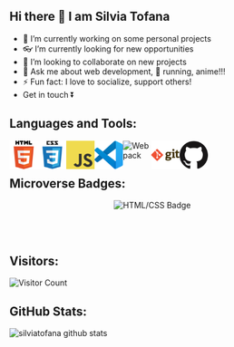     
## Hi there 👋 I am Silvia Tofana 

- 🔭 I’m currently working on some personal projects
- 👓 I’m currently looking for new opportunities
- 👯 I’m looking to collaborate on new projects
- 💬 Ask me about web development, 🏃 running, anime!!!
- ⚡ Fun fact: I love to socialize, support others!
- Get in touch ⏬

## Languages and Tools:


<img align="left" alt="HTML5" width="50px" src="https://raw.githubusercontent.com/github/explore/80688e429a7d4ef2fca1e82350fe8e3517d3494d/topics/html/html.png" />
<img align="left" alt="CSS3" width="50px" src="https://raw.githubusercontent.com/github/explore/80688e429a7d4ef2fca1e82350fe8e3517d3494d/topics/css/css.png" />
<img align="left" alt="JavaScript" width="50px" src="https://raw.githubusercontent.com/github/explore/80688e429a7d4ef2fca1e82350fe8e3517d3494d/topics/javascript/javascript.png"/>
<img align="left" alt="Visual Studio Code" width="50px" src="https://raw.githubusercontent.com/github/explore/80688e429a7d4ef2fca1e82350fe8e3517d3494d/topics/visual-studio-code/visual-studio-code.png" />
<img align="left" alt="Webpack" width="50px" src="https://github.com/webpack/media/blob/master/logo/icon.png"/>
<img align="left" alt="Git" width="50px" src="https://raw.githubusercontent.com/github/explore/80688e429a7d4ef2fca1e82350fe8e3517d3494d/topics/git/git.png"/>
<img align="left" alt="GitHub" width="50px" src="https://raw.githubusercontent.com/github/explore/78df643247d429f6cc873026c0622819ad797942/topics/github/github.png" />
<br><br>

  
## Microverse Badges:

<p align="center">
<img width="150px" alt="HTML/CSS Badge" src="https://api.accredible.com/v1/frontend/credential_website_embed_image/badge/40244618"/>
</p>
<br><br>


## Visitors:

![Visitor Count](https://profile-counter.glitch.me/{AlexRS90}/count.svg)

## GitHub Stats:

![silviatofana github stats]()


[twitter]: [https://twitter.com/AlejandroRBenji](https://twitter.com/silviatofana)
[linkedin]: www.linkedin.com/in/silvia-tofana-10b852186
